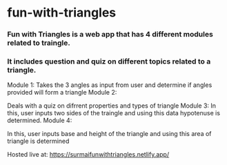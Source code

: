 # fun-with-triangles
### Fun with Triangles is a web app that has 4 different modules related to traingle.
### It includes question and quiz on different topics related to a triangle.

Module 1:
Takes the 3 angles as input from user and determine if angles provided will form a triangle
Module 2:

Deals with a quiz on difrrent properties and types of triangle
Module 3:
In this, user inputs two sides of the traingle and using this data hypotenuse is determined.
Module 4:

In this, user inputs base and height of the triangle and using this area of triangle is determined

Hosted live at: https://surmaifunwithtriangles.netlify.app/
